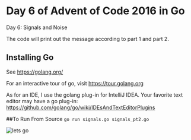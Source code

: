# Day 6 of Advent of Code 2016 in Go
Day 6: Signals and Noise

The code will print out the message according to part 1 and part 2.

## Installing Go
See https://golang.org/

For an interactive tour of go, visit https://tour.golang.org

As for an IDE, I use the golang plug-in for IntelliJ IDEA.
Your favorite text editor may have a go plug-in:
https://github.com/golang/go/wiki/IDEsAndTextEditorPlugins

##To Run From Source
`go run signals.go signals_pt2.go`


![lets go](http://i.imgur.com/sDBaVEy.png)
